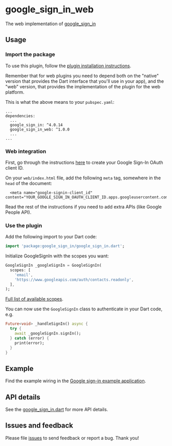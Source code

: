 # google_sign_in_web

The web implementation of [google_sign_in](https://pub.dev/google_sign_in/google_sign_in)

## Usage

### Import the package
To use this plugin, follow the [plugin installation instructions](https://pub.dartlang.org/packages/google_sign_in#pub-pkg-tab-installing).

Remember that for web plugins you need to depend both on the "native" version that provides the Dart interface that you'll use in your app), and the "web" version, that provides the implementation of the plugin for the web platform.

This is what the above means to your `pubspec.yaml`:

```
...
dependencies:
  ...
  google_sign_in: ^4.0.14
  google_sign_in_web: ^1.0.0
  ...
...
```

### Web integration

First, go through the instructions [here](https://developers.google.com/identity/sign-in/web/sign-in#before_you_begin) to create your Google Sign-In OAuth client ID.

On your `web/index.html` file, add the following `meta` tag, somewhere in the
`head` of the document:

```
  <meta name="google-signin-client_id" content="YOUR_GOOGLE_SIGN_IN_OAUTH_CLIENT_ID.apps.googleusercontent.com">
```

Read the rest of the instructions if you need to add extra APIs (like Google People API).


### Use the plugin
Add the following import to your Dart code:

```dart
import 'package:google_sign_in/google_sign_in.dart';
```

Initialize GoogleSignIn with the scopes you want:

```dart
GoogleSignIn _googleSignIn = GoogleSignIn(
  scopes: [
    'email',
    'https://www.googleapis.com/auth/contacts.readonly',
  ],
);
```
[Full list of available scopes](https://developers.google.com/identity/protocols/googlescopes).

You can now use the `GoogleSignIn` class to authenticate in your Dart code, e.g.

```dart
Future<void> _handleSignIn() async {
  try {
    await _googleSignIn.signIn();
  } catch (error) {
    print(error);
  }
}
```

## Example

Find the example wiring in the [Google sign-in example application](https://github.com/flutter/plugins/blob/master/packages/google_sign_in/google_sign_in/example/lib/main.dart).

## API details

See the [google_sign_in.dart](https://github.com/flutter/plugins/blob/master/packages/google_sign_in/google_sign_in/lib/google_sign_in.dart) for more API details.

## Issues and feedback

Please file [issues](https://github.com/flutter/flutter/issues/new)
to send feedback or report a bug. Thank you!
